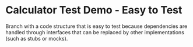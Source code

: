 # Calculator Test Demo - Easy to Test
Branch with a code structure that is easy to test because dependencies are handled through interfaces that can be replaced by other implementations (such as stubs or mocks).
